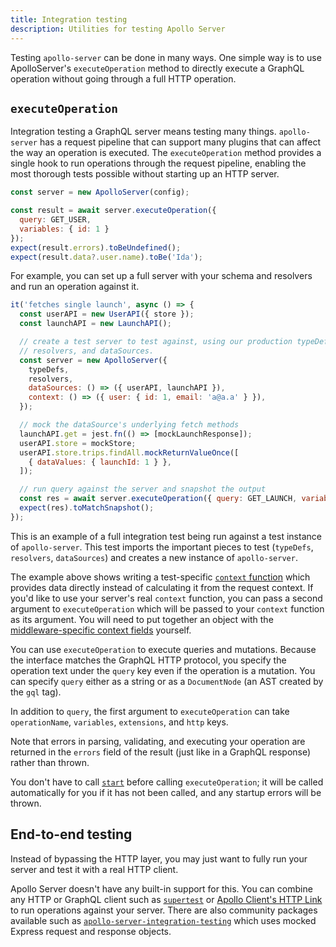 ```yaml
---
title: Integration testing
description: Utilities for testing Apollo Server
---
```


Testing `apollo-server` can be done in many ways. One simple way is to use ApolloServer's `executeOperation` method to directly execute a GraphQL operation without going through a full HTTP operation.

## `executeOperation`

Integration testing a GraphQL server means testing many things. `apollo-server` has a request pipeline that can support many plugins that can affect the way an operation is executed. The `executeOperation` method provides a single hook to run operations through the request pipeline, enabling the most thorough tests possible without starting up an HTTP server.

```javascript
const server = new ApolloServer(config);

const result = await server.executeOperation({
  query: GET_USER,
  variables: { id: 1 }
});
expect(result.errors).toBeUndefined();
expect(result.data?.user.name).toBe('Ida');
```

For example, you can set up a full server with your schema and resolvers and run an operation against it.

```javascript
it('fetches single launch', async () => {
  const userAPI = new UserAPI({ store });
  const launchAPI = new LaunchAPI();

  // create a test server to test against, using our production typeDefs,
  // resolvers, and dataSources.
  const server = new ApolloServer({
    typeDefs,
    resolvers,
    dataSources: () => ({ userAPI, launchAPI }),
    context: () => ({ user: { id: 1, email: 'a@a.a' } }),
  });

  // mock the dataSource's underlying fetch methods
  launchAPI.get = jest.fn(() => [mockLaunchResponse]);
  userAPI.store = mockStore;
  userAPI.store.trips.findAll.mockReturnValueOnce([
    { dataValues: { launchId: 1 } },
  ]);

  // run query against the server and snapshot the output
  const res = await server.executeOperation({ query: GET_LAUNCH, variables: { id: 1 } });
  expect(res).toMatchSnapshot();
});
```

This is an example of a full integration test being run against a test instance of `apollo-server`. This test imports the important pieces to test (`typeDefs`, `resolvers`, `dataSources`) and creates a new instance of `apollo-server`.

The example above shows writing a test-specific [`context` function](../data/resolvers/#the-context-argument) which provides data directly instead of calculating it from the request context. If you'd like to use your server's real `context` function, you can pass a second argument to `executeOperation` which will be passed to your `context` function as its argument. You will need to put together an object with the [middleware-specific context fields](../api/apollo-server/#middleware-specific-context-fields) yourself.

You can use `executeOperation` to execute queries and mutations. Because the interface matches the GraphQL HTTP protocol, you specify the operation text under the `query` key even if the operation is a mutation. You can specify `query` either as a string or as a `DocumentNode` (an AST created by the `gql` tag).

In addition to `query`, the first argument to `executeOperation` can take `operationName`, `variables`, `extensions`, and `http` keys.

Note that errors in parsing, validating, and executing your operation are returned in the `errors` field of the result (just like in a GraphQL response) rather than thrown.

You don't have to call [`start`](../../api/apollo-server/#start) before calling `executeOperation`; it will be called automatically for you if it has not been called, and any startup errors will be thrown.


## End-to-end testing

Instead of bypassing the HTTP layer, you may just want to fully run your server and test it with a real HTTP client.

Apollo Server doesn't have any built-in support for this. You can combine any HTTP or GraphQL client such as [`supertest`](https://www.npmjs.com/package/supertest) or [Apollo Client's HTTP Link](/react/api/link/apollo-link-http/) to run operations against your server. There are also community packages available such as [`apollo-server-integration-testing`](https://www.npmjs.com/package/apollo-server-integration-testing) which uses mocked Express request and response objects.
